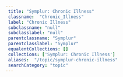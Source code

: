 ```yaml
--- 
 title: "Symplur: Chronic Illness" 
 classname:  "Chronic_Illness" 
 label: "Chronic Illness" 
 subclassname: "null" 
 subclasslabel: "null" 
 parentclassname: "Symplur" 
 parentclasslabel: "Symplur" 
 equalentCollections: [] 
 collections: ['Symplur: Chronic Illness']
 aliases:  "/topic/symplur-chronic-illness"  
 searchCategory: "topic" 
---
```

